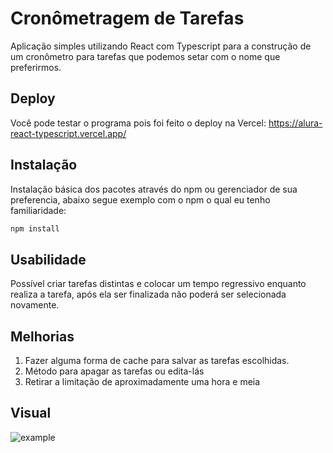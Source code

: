 # Cronômetragem de Tarefas

Aplicação simples utilizando React com Typescript para a construção de um cronômetro para tarefas que podemos setar com o nome que preferirmos.

## Deploy

Você pode testar o programa pois foi feito o deploy na Vercel:
https://alura-react-typescript.vercel.app/

## Instalação

Instalação básica dos pacotes através do npm ou gerenciador de sua preferencia, abaixo segue exemplo com o npm o qual eu tenho familiaridade:

```bash
npm install
```
## Usabilidade

Possível criar tarefas distintas e colocar um tempo regressivo enquanto realiza a tarefa, após ela ser finalizada não poderá ser selecionada novamente.

## Melhorias

1. Fazer alguma forma de cache para salvar as tarefas escolhidas.
2. Método para apagar as tarefas ou edita-lás
3. Retirar a limitação de aproximadamente uma hora e meia

## Visual 

![example](https://user-images.githubusercontent.com/85464318/204060315-8a316cf6-8dff-4ab8-b167-8168e2a9a937.gif)
